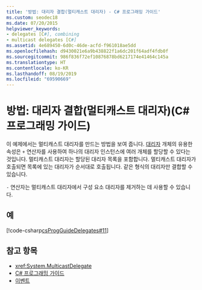 ```yaml
---
title: '방법: 대리자 결합(멀티캐스트 대리자) - C# 프로그래밍 가이드'
ms.custom: seodec18
ms.date: 07/20/2015
helpviewer_keywords:
- delegates [C#], combining
- multicast delegates [C#]
ms.assetid: 4e689450-6d0c-46de-acfd-f961018ae5dd
ms.openlocfilehash: d9430021e6a9b438822f1a6dc201f64adf4fdb0f
ms.sourcegitcommit: 986f836f72ef10876878bd6217174e41464c145a
ms.translationtype: HT
ms.contentlocale: ko-KR
ms.lasthandoff: 08/19/2019
ms.locfileid: "69590669"
---
```

# <a name="how-to-combine-delegates-multicast-delegatesc-programming-guide"></a>방법: 대리자 결합(멀티캐스트 대리자)(C# 프로그래밍 가이드)
이 예제에서는 멀티캐스트 대리자를 만드는 방법을 보여 줍니다. [대리자](../../language-reference/keywords/delegate.md) 개체의 유용한 속성은 `+` 연산자를 사용하여 하나의 대리자 인스턴스에 여러 개체를 할당할 수 있다는 것입니다. 멀티캐스트 대리자는 할당된 대리자 목록을 포함합니다. 멀티캐스트 대리자가 호출되면 목록에 있는 대리자가 순서대로 호출됩니다. 같은 형식의 대리자만 결합할 수 있습니다.  
  
 `-` 연산자는 멀티캐스트 대리자에서 구성 요소 대리자를 제거하는 데 사용할 수 있습니다.  
  
## <a name="example"></a>예  
 [!code-csharp[csProgGuideDelegates#11](~/samples/snippets/csharp/VS_Snippets_VBCSharp/csProgGuideDelegates/CS/Delegates.cs#11)]  
  
## <a name="see-also"></a>참고 항목

- <xref:System.MulticastDelegate>
- [C# 프로그래밍 가이드](../index.md)
- [이벤트](../events/index.md)

